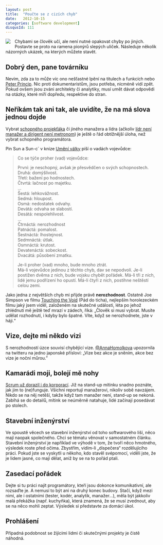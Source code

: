 ```yaml
---
layout: post
title:  "Poučte se z cizích chyb"
date:   2012-10-15
categories: [software development]
disqusId: 111
---
```

<div style="float: left; margin: 0 1em 1em 0; text-align: center;"><a href="https://www.flickr.com/photos/bantercz/5438593175/"><img src="https://farm6.staticflickr.com/5140/5438593175_7b169da605_m.jpg" /></a></div>Chybami se člověk učí, ale není nutné opakovat chyby po jiných. Postavte se proto na ramena pionýrů slepých uliček. Následuje několik názorných ukázek, na kterých můžete stavět.
<!--more-->

<div style="clear: both"></div>

Dobrý den, pane továrníku
------

Nevím, zda za to může víc ono nešťastné lpění na titulech a funkcích nebo <a href="http://en.wikipedia.org/wiki/Peter_principle">Peter Princip</a>. Nic proti dokumentaristům, jsou potřeba, nicméně vidí zpět. Pokud ovšem jsou zváni architekty či analytiky, musí umět dávat odpovědi na otázky, které míří dopředu, respektive do stran.

Neříkám tak ani tak, ale uvidíte, že na má slova jednou dojde
------

Vybrat <a href="/item/108">schopného projekťáka</a> či jiného manažera a lídra (ačkoliv <a href="http://samueltitera.posterous.com/lidr-a-manazer-aneb-dirigent-neni-metronom">lídr není manažer a dirigent není metronom</a>) je ještě o řád obtížnější úloha, než vybrat schopného programátora.

Pin Sun a Sun-c´ v knize <a href="https://plus.google.com/107399094493317618479/posts/MvhTPzvwh9F">Umění války</a> píší o vadách vojevůdce:

> Co se týče proher (vad) vojevůdce:
> 
> První: je neschopný, avšak je přesvědčen o svých schopnostech.  
> Druhá: domýšlivost.  
> Třetí: bažení po hodnostech.  
> Čtvrtá: lačnost po majetku.  
> ...  
> Šestá: lehkovážnost.  
> Sedmá: hloupost.  
> Osmá: nedostatek odvahy.  
> Devátá: odvaha se slabostí.  
> Desátá: nespolehlivost.  
> ...  
> Čtrnáctá: nerozhodnost  
> Patnáctá: pomalost.  
> Šestnáctá: lhostejnost.  
> Sedmnáctá: útlak.  
> Osmnáctá: krutost.  
> Devatenáctá: sobeckost.  
> Dvacátá: působení zmatku.  
> 
> Je-li proher (vad) mnoho, bude mnoho ztrát.  
> Má-li vojevůdce jedinou z těchto chyb, dav se nepodvolí. Je-li postižen dvěma z nich, bude vojsku chybět pořádek. Má-li tři z nich, lidé jemu podřízení ho opustí. Má-li čtyři z nich, postihne neštěstí celou zemi.

Jako jedna z největších chyb mi přijde právě <b>nerozhodnost</b>. Ostatně Joe Simpson ve filmu <a href="http://www.csfd.cz/film/158505-pad-do-ticha/">Touching the Void</a> (Pád do ticha), nejlepším horolezeckém filmu jaký jsem viděl, založeném na skutečné události, léta po jehož zhlédnutí mě ještě teď mrazí v zádech, říká: „Člověk si musí vybrat. Musíte udělat rozhodnutí, i kdyby bylo špatné. Víte, když se nerozhodnete, jste v háji.“

Vize, dejte mi někdo vizi
------

S nerozhodností úzce souvisí chybějící vize. <a href="https://twitter.com/AnnaHomolkova/status/230243916992106496">@AnnaHomolkova</a> upozornila na twitteru na jedno japonské přísloví: „Vize bez akce je sněním, akce bez vize je noční můrou.”

Kamarádi moji, bolejí mě nohy
------

<a href="http://dilbert.com/strips/comic/2011-03-11/">Scrum už dorazil i do korporací</a>. Již na stand-up mítinku snadno poznáte, jak jim to (ne)funguje. Všichni reportují manažerovi, nikoliv sobě navzájem. Nikdo se na něj netěší, takže když tam manažer není, stand-up se nekoná. Zabíhá se do detailů, mítink se neúměrně natahuje, lidé začínají posedávat po stolech.

Stavební inženýrství
------

Ve spoustě věcech se stavební inženýrství od toho softwarového liší, něco mají naopak společného. Chci se tématu věnovat v samostatném článku. Stavební inženýrství je například ve výhodě v tom, že tvoří něco hmotného, výsledek roste před očima. Zbystřím, vidím-li „dispečera“ rozdělujícího práci.  Pokud jste se vyskytli u někoho, kdo stavěl svépomocí, viděli jste, že je lidem jasné, co mají dělat, aniž by se na to pořád ptali.

Zasedací pořádek
------

Dejte si tu práci najít programátory, kteří jsou dokonce komunikativní, ale rozsaďte je. A nemusí to být ani na druhý konec budovy. Stačí, když mezi nimi, ale i ostatními (tester, kodér, analytik, manažer...), měla být jakkoliv malá překážka (např. kuchyňka), která znamená, že se musí zvednout, aby se na něco mohli zeptat. Výsledek si představte za domácí úkol.

Prohlášení
------

Případná podobnost se žijícími lidmi či skutečnými projekty je čistě náhodná.
